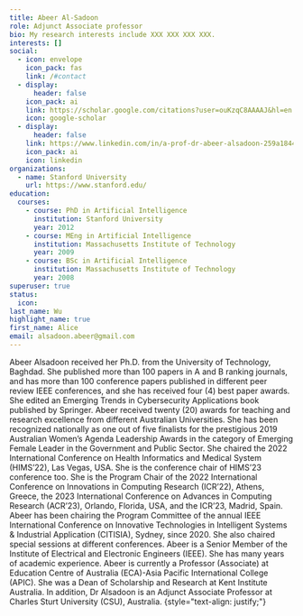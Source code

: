 ```yaml
---
title: Abeer Al-Sadoon
role: Adjunct Associate professor
bio: My research interests include XXX XXX XXX XXX.
interests: []
social:
  - icon: envelope
    icon_pack: fas
    link: /#contact
  - display:
      header: false
    icon_pack: ai
    link: https://scholar.google.com/citations?user=ouKzqC8AAAAJ&hl=en
    icon: google-scholar
  - display:
      header: false
    link: https://www.linkedin.com/in/a-prof-dr-abeer-alsadoon-259a1844/
    icon_pack: ai
    icon: linkedin
organizations:
  - name: Stanford University
    url: https://www.stanford.edu/
education:
  courses:
    - course: PhD in Artificial Intelligence
      institution: Stanford University
      year: 2012
    - course: MEng in Artificial Intelligence
      institution: Massachusetts Institute of Technology
      year: 2009
    - course: BSc in Artificial Intelligence
      institution: Massachusetts Institute of Technology
      year: 2008
superuser: true
status:
  icon: 
last_name: Wu
highlight_name: true
first_name: Alice
email: alsadoon.abeer@gmail.com
---
```

Abeer Alsadoon received her Ph.D. from the University of Technology, Baghdad.  She published more than 100 papers in A and B ranking journals,  and has more than 100 conference papers published in different peer review IEEE conferences, and she has received four (4) best paper awards.  She edited an Emerging Trends in Cybersecurity Applications book published by Springer. Abeer received twenty (20) awards for teaching and research excellence from different Australian Universities. She has been recognized nationally as one out of five finalists for the prestigious 2019 Australian Women’s Agenda Leadership Awards in the category of Emerging Female Leader in the Government and Public Sector. She chaired the 2022 International Conference on Health Informatics and Medical System (HIMS’22), Las Vegas, USA. She is the conference chair of HIMS’23 conference too. She is the Program Chair of the 2022 International Conference on Innovations in Computing Research (ICR’22), Athens, Greece, the 2023 International Conference on Advances in Computing Research (ACR’23), Orlando, Florida, USA, and the ICR’23, Madrid, Spain. Abeer has been chairing the Program Committee of the annual IEEE International Conference on Innovative Technologies in Intelligent Systems & Industrial Application (CITISIA), Sydney, since 2020. She also chaired special sessions at different conferences.  Abeer is a Senior Member of the Institute of Electrical and Electronic Engineers (IEEE). She has many years of academic experience. Abeer is currently a Professor (Associate) at Education Centre of Australia (ECA)-Asia Pacific International College (APIC). She was a Dean of Scholarship and Research at Kent Institute Australia. In addition, Dr Alsadoon is an Adjunct Associate Professor at Charles Sturt University (CSU), Australia.
{style="text-align: justify;"}
